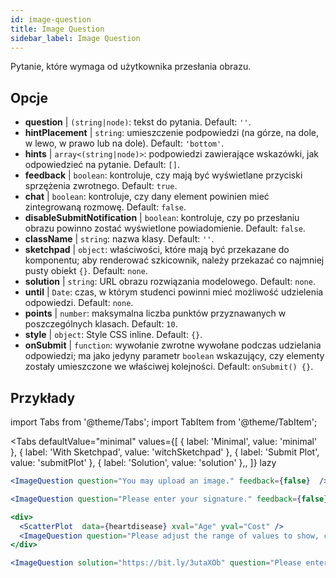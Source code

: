 ```yaml
---
id: image-question 
title: Image Question
sidebar_label: Image Question
---
```


Pytanie, które wymaga od użytkownika przesłania obrazu.

## Opcje

* __question__ | `(string|node)`: tekst do pytania. Default: `''`.
* __hintPlacement__ | `string`: umieszczenie podpowiedzi (na górze, na dole, w lewo, w prawo lub na dole). Default: `'bottom'`.
* __hints__ | `array<(string|node)>`: podpowiedzi zawierające wskazówki, jak odpowiedzieć na pytanie. Default: `[]`.
* __feedback__ | `boolean`: kontroluje, czy mają być wyświetlane przyciski sprzężenia zwrotnego. Default: `true`.
* __chat__ | `boolean`: kontroluje, czy dany element powinien mieć zintegrowaną rozmowę. Default: `false`.
* __disableSubmitNotification__ | `boolean`: kontroluje, czy po przesłaniu obrazu powinno zostać wyświetlone powiadomienie. Default: `false`.
* __className__ | `string`: nazwa klasy. Default: `''`.
* __sketchpad__ | `object`: właściwości, które mają być przekazane do <Sketchpad /> komponentu; aby renderować szkicownik, należy przekazać co najmniej pusty obiekt `{}`. Default: `none`.
* __solution__ | `string`: URL obrazu rozwiązania modelowego. Default: `none`.
* __until__ | `Date`: czas, w którym studenci powinni mieć możliwość udzielenia odpowiedzi. Default: `none`.
* __points__ | `number`: maksymalna liczba punktów przyznawanych w poszczególnych klasach. Default: `10`.
* __style__ | `object`: Style CSS inline. Default: `{}`.
* __onSubmit__ | `function`: wywołanie zwrotne wywołane podczas udzielania odpowiedzi; ma jako jedyny parametr `boolean` wskazujący, czy elementy zostały umieszczone we właściwej kolejności. Default: `onSubmit() {}`.


## Przykłady

import Tabs from '@theme/Tabs';
import TabItem from '@theme/TabItem';

<Tabs
    defaultValue="minimal"
    values={[
        { label: 'Minimal', value: 'minimal' },
        { label: 'With Sketchpad', value: 'witchSketchpad' },
        { label: 'Submit Plot', value: 'submitPlot' },
        { label: 'Solution', value: 'solution' },,
    ]}
    lazy
>

<TabItem value="minimal">

```jsx live
<ImageQuestion question="You may upload an image." feedback={false}  />
```
</TabItem>

<TabItem value="witchSketchpad">

```jsx live
<ImageQuestion question="Please enter your signature." feedback={false} sketchpad={{ canvasHeight: 300}} />
```

</TabItem>

<TabItem value="submitPlot">

```jsx live
<div>
  <ScatterPlot  data={heartdisease} xval="Age" yval="Cost" />
  <ImageQuestion question="Please adjust the range of values to show, change the axis labels and title of the plot, and submit your result." />
</div>
```
</TabItem>

<TabItem value="solution">

```jsx live
<ImageQuestion solution="https://bit.ly/3utaXOb" question="Please enter the Greek letter 'Gamma'." feedback={false} sketchpad={{ canvasHeight: 300}} />
```
</TabItem>

</Tabs>

